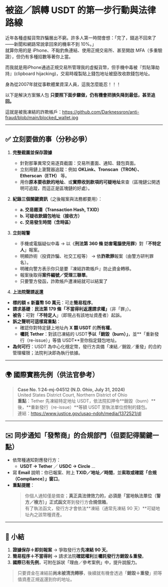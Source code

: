 # 被盜／誤轉 USDT 的第一步行動與法律路線

近年各種虛擬貨幣詐騙層出不窮。許多人第一時間會想：「完了，錢追不回來了——新聞和網路常說拿回來的機率不到 10%。」  
就算你用的是 iPhone、不點釣魚連結、使用正規交易所、甚至開啟 MFA（多重驗證），但仍有多種招數等著你上當。

而我就是用iPhone通過正規交易所管理我的虛擬貨幣，但手機中毒被『剪貼簿劫持』(clipboard hijacking)，交易時複製貼上錢包地址被竄改收款錢包地址。

身為從2007年就從事軟體業資深人員，這我怎麼能忍！！！

以下是解決方案懶人包
**只要照下面步驟做，仍有機會把損失降到最低，甚至追回。**

這就是被我凍結的詐欺帳戶：<https://github.com/Darknessron/anti-fraud/blob/main/blocked_wallet.jpg>

---

## ✅ 立刻要做的事（分秒必爭）

1. **完整截圖並保存證據**  
   - 針對那筆異常交易逐頁截圖：交易所畫面、通知、錢包頁面。  
   - 立刻用鏈上瀏覽器追蹤：例如 **OKLink、Tronscan（TRON）、Etherscan（ETH）** 等。  
   - 用你**原本要收款的地址**、或**實際收到款項的可疑地址**來查（區塊鏈公開透明可追蹤，而這正是區塊鏈的好處）。

2. **紀錄三個關鍵資訊**（之後報案與法務都要用）：  
   - **a. 交易雜湊（Transaction Hash, TXID）**  
   - **b. 可疑收款錢包地址（接收方）**  
   - **c. 交易發生時間（含時區）**

3. **立刻報警**  
   - 手機或電腦疑似中毒 → 以《**刑法第 360 條 妨害電腦使用罪**》對「**不特定人**」報案。  
   - 明顯詐術（投資詐騙、社交工程等） → 依**詐欺罪**報案（由警方研判罪名）。
   - 明確向警方表示你只是要『凍結詐欺帳戶』防止資金轉移。
   - 報案後取得**案件編號／受理三聯單**。
   - 只要警方發函，詐欺帳戶遭凍結就可以結案了

4. **上法院聲請返還**


  - **標的額 ≤ 新臺幣 50 萬元**：可走**簡易程序**。  
  - **請求基礎**：**民法第 179 條「不當得利返還請求權」**（非「罪」）。  
  - **被告**：可對「**不特定人**」（即現占有該地址資產者）起訴。  
  - **訴之聲明可這樣寫重點**：  
    - 確認你對特定鏈上地址內 **X 顆 USDT** 的**所有權**。  
    - **囑託 Tether**：對該已凍結的 USDT**予以「銷毀（burn）」**，並**「重新發行（re-issue）」等值 USDT**至你指定錢包地址。  
  - **為何可行**：USDT 為中心化穩定幣，發行方具備「凍結／銷毀／重發」的合約管理權限；法院判決即為執行依據。
  
  ---
  
  ## 🌍 國際實務先例（供法官參考）
  
  > **Case No. 1:24-mj-04512 (N.D. Ohio, July 31, 2024)**  
  > United States District Court, Northern District of Ohio  
  > **重點**：Tether 先凍結特定地址 USDT，依法院扣押令**銷毀（burn）**後，**重新發行（re-issue）**等額 USDT 至執法單位控制的錢包。  
  > 連結：<https://www.justice.gov/usao-ndoh/media/1372521/dl>

---

## ✉️ 同步通知「發幣商」的合規部門（但要記得關鍵一點）

- 依幣種通知對應發行方：  
  - **USDT → Tether** ／ **USDC → Circle** …  
- 寫 **Email** 說明：你已報案、附上 **TXID／地址／時間**，並**索取或確認「合規（Compliance）」窗口**。
- **重點提醒**：  
  > 你個人通知僅是備查；**真正具法律效力的，必須是「當地執法單位（警方／檢方）」正式函文**寄到發行方**合規信箱**。  
  > 有了執法函文，發行方才會依法**凍結（通常先凍結 90 天）**可疑地址內之該幣種資產。


---

## 📝 小結

1. **證據保存＋即刻報案** → 爭取發行方**先凍結 90 天**。  
2. **簡易程序＋不當得利** → 請求法院**確認權利**並**囑託發行方銷毀＆重發**。  
3. **國際已有先例**，可附在訴狀「理由／參考案例」中，提升說服力。

> 只要資金在凍結前**尚未被清洗轉移**，後續就有機會透過「**銷毀＋重發**」把等值資產正規返還到你的地址。
